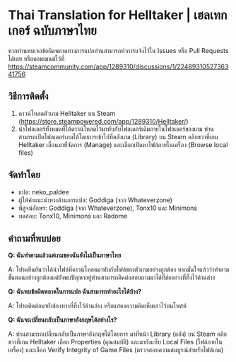 # Thai Translation for Helltaker | เฮลเทกเกอร์ ฉบับภาษาไทย
หากท่านพบเจอข้อผิดพลาดทางการแปลท่านสามารถทำการแจ้งไว้ใน Issues หรือ Pull Requests ได้เลย
หรือคอมเมนต์ไว้ที่ https://steamcommunity.com/app/1289310/discussions/1/2248931052736341756

## วิธีการติดตั้ง
1. ดาวน์โหลดตัวเกม Helltaker บน Steam (https://store.steampowered.com/app/1289310/Helltaker/)
2. นำโฟลเดอร์ทั้งหมดที่ได้ดาวน์โหลดไว้มาทับกับโฟลเดอร์เดิมภายในโฟลเดอร์ของเกม
ท่านสามารถเปิดโฟลเดอร์เกมได้โดยการเข้าไปที่คลังเกม (Library) บน Steam คลิกขวาที่เกม Helltaker เลื่อนมาที่จัดการ (Manage) และเลือกเปิดหาไฟล์ภายในเครื่อง (Browse local files)

## จัดทำโดย
* แปล: neko_paldee
* ผู้ให้คำแนะนำทางด้านการแปล: Goddiga (จาก Whateverzone)
* พิสูจน์อักษร: Goddiga (จาก Whateverzone), Tonx10 และ Minimons
* ทดสอบ: Tonx10, Minimons และ Radome

## คำถามที่พบบ่อย
**Q: ฉันทำตามแล้วแต่เกมของฉันยังไม่เป็นภาษาไทย**

A: โปรดยืนยันว่าได้นำไฟล์ที่ดาวน์โหลดมาทับกับไฟล์ของตัวเกมอย่างถูกต้อง
หากมั่นใจแล้วว่าทำตามขั้นตอนอย่างถูกต้องแต่ยังพบปัญหาอยู่ท่านสามารถติดต่อสอบถามมาได้ที่ช่องทางที่ทิ้งไว้ด้านล่าง


**Q: ฉันพบข้อผิดพลาดในการแปล ฉันสามารถทำอะไรได้บ้าง?**

A: โปรดติดต่อมายังช่องทางที่ทิ้งไว้ด้านล่าง หรือแสดงความคิดเห็นเอาไว้บนโพสต์


**Q: ฉันจะเปลี่ยนกลับเป็นภาษาอังกฤษได้อย่างไร?**

A: ท่านสามารถเปลี่ยนกลับเป็นภาษาอังกฤษได้โดยการ มาที่หน้า Library (คลัง) บน Steam คลิกขวาที่เกม Helltaker เลือก Properties (คุณสมบัติ) และมายังแท็บ Local Files (ไฟล์ภายในเครื่อง) และเลือก Verify Integrity of Game Files (ตรวจสอบความสมบูรณ์สำหรับไฟล์เกม)
